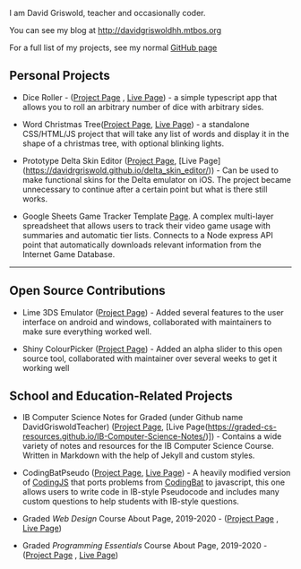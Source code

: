 I am David Griswold, teacher and occasionally coder.

You can see my blog at <http://davidgriswoldhh.mtbos.org>

For a full list of my projects, see my normal [GitHub page](https://www.github.com/DavidRGriswold)

## Personal Projects

* Dice Roller - ([Project Page](https://www.github.com/DavidRGriswold/dice-roller) , [Live Page](https://davidrgriswold.github.io/dice-roller)) - a simple typescript app that allows you to roll an arbitrary number of dice with arbitrary sides.
  
* Word Christmas Tree([Project Page](https://www.github.com/DavidRGriswold/wordChristmasTree), [Live Page](https://davidrgriswold.github.io/wordChristmasTree/)) - a standalone CSS/HTML/JS project that will take any list of words and display it in the shape of a christmas tree, with optional blinking lights.

* Prototype Delta Skin Editor ([Project Page](https://github.com/DavidRGriswold/delta_skin_editor), [Live Page] (https://davidrgriswold.github.io/delta_skin_editor/)) - Can be used to make functional skins for the Delta emulator on iOS. The project became unnecessary to continue after a certain point but what is there still works.

* Google Sheets Game Tracker Template [Page](https://docs.google.com/spreadsheets/d/12KsdEpw5uCSW0hLmR3qkizeRMfqS1SwCrbSN1vne-is). A complex multi-layer spreadsheet that allows users to track their video game usage with summaries and automatic tier lists. Connects to a Node express API point that automatically downloads relevant information from the Internet Game Database.

---

## Open Source Contributions

* Lime 3DS Emulator ([Project Page](https://github.com/lime3ds/lime3ds)) - Added several features to the user interface on android and windows, collaborated with maintainers to make sure everything worked well.

* Shiny ColourPicker ([Project Page](https://github.com/daattali/colourpicker)) - Added an alpha slider to this open source tool, collaborated with maintainer over several weeks to get it working well

## School and Education-Related Projects

* IB Computer Science Notes for Graded (under Github name DavidGriswoldTeacher) ([Project Page](https://github.com/graded-cs-resources/IB-Computer-Science-Notes), [Live Page(https://graded-cs-resources.github.io/IB-Computer-Science-Notes/)]) - Contains a wide variety of notes and resources for the IB Computer Science Course. Written in Markdown with the help of Jekyll and custom styles.

* CodingBatPseudo ([Project Page](https://github.com/graded-cs-resources/CodingBatPseudo), [Live Page](https://graded-cs-resources.github.io/CodingBatPseudo/)) - A heavily modified version of [CodingJS](https://the-winter.github.io/codingjs/) that ports problems from [CodingBat](https://codingbat.com) to javascript, this one allows users to write code in IB-style Pseudocode and includes many custom questions to help students with IB-style questions.

*  Graded *Web Design* Course About Page, 2019-2020 - ([Project Page](https://github.com/DavidRGriswold/graded-web-design-about-page-2019) , [Live Page](https://davidrgriswold.github.io/graded-web-design-about-page-2019/))
  
*  Graded *Programming Essentials* Course About Page, 2019-2020 - ([Project Page](https://github.com/DavidRGriswold/graded-programming-essentials-about-page-2019) , [Live Page](https://davidrgriswold.github.io/graded-programming-essentials-about-page-2019/))
